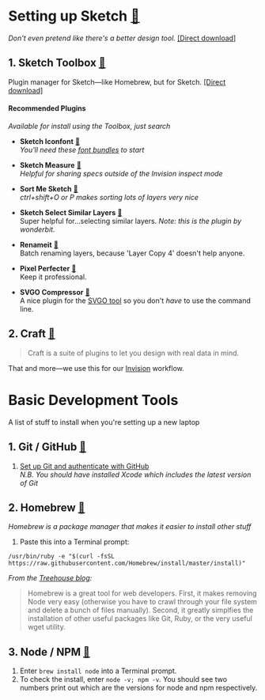 # Setting up Sketch [:link:](https://sketchapp.com)
_Don't even pretend like there's a better design tool._ [[Direct download]](https://sketchapp.com/download/sketch.zip)

## 1. Sketch Toolbox [:link:](http://sketchtoolbox.com)
  Plugin manager for Sketch&mdash;like Homebrew, but for Sketch. [[Direct download]](http://sketchtoolbox.com/Sketch%20Toolbox.zip)

#### Recommended Plugins   
   _Available for install using the Toolbox, just search_

   - **Sketch Iconfont** [:link:](https://github.com/keremciu/sketch-iconfont)   
    _You'll need these [font bundles](https://github.com/keremciu/font-bundles) to start_

   - **Sketch Measure** [:link:](http://utom.design/measure/)   
    _Helpful for sharing specs outside of the Invision inspect mode_
  
   - **Sort Me Sketch** [:link:](https://github.com/romashamin/sort-me-sketch)   
    _ctrl+shift+O or P makes sorting lots of layers very nice_

   - **Sketch Select Similar Layers** [:link:](https://github.com/wonderbit/sketch-select-similar-layers)   
    Super helpful for...selecting similar layers. _Note: this is the plugin by wonderbit._ 
  
   - **Renameit** [:link:](https://github.com/rodi01/RenameIt)   
    Batch renaming layers, because 'Layer Copy 4' doesn't help anyone.
  
   - **Pixel Perfecter** [:link:](https://github.com/swiadek/pixel-perfecter-sketch-plugin)   
    Keep it professional.
    
   - **SVGO Compressor** [:link:](https://github.com/BohemianCoding/svgo-compressor)  
    A nice plugin for the [SVGO tool](https://github.com/svg/svgo) so you don't _have_ to use the command line.

## 2. Craft [:link:](https://www.invisionapp.com/craft)
> Craft is a suite of plugins to let you design with real data in mind.  

That and more&mdash;we use this for our [Invision](https://invisionapp) workflow.

# Basic Development Tools
A list of stuff to install when you're setting up a new laptop


## 1. Git / GitHub [:link:](https://git-scm.com/book/en/v2/Getting-Started-Git-Basics)
  1. [Set up Git and authenticate with GitHub](https://help.github.com/articles/set-up-git/)  
  _N.B. You should have installed Xcode which includes the latest version of Git_

## 2. Homebrew [:link:](http://brew.sh)
  _Homebrew is a package manager that makes it easier to install other stuff_  
  1. Paste this into a Terminal prompt:    
```
/usr/bin/ruby -e "$(curl -fsSL https://raw.githubusercontent.com/Homebrew/install/master/install)"
```

  _From the [Treehouse blog](http://blog.teamtreehouse.com/install-node-js-npm-mac):_
  > Homebrew is a great tool for web developers. First, it makes removing Node very easy (otherwise you have to crawl through your file system and delete a bunch of files manually). Second, it greatly simplfies the installation of other useful packages like Git, Ruby, or the very useful wget utility.


## 3. Node / NPM [:link:](https://www.npmjs.com)
  1. Enter `brew install node` into a Terminal prompt.
  2. To check the install, enter `node -v; npm -v`. You should see two numbers print out which are the versions for node and npm respectively.
